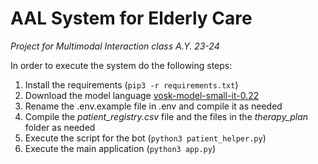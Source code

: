 # AAL System  for Elderly Care
*Project for Multimodal Interaction class A.Y. 23-24*

In order to execute the system do the following steps:
1. Install the requirements (```pip3 -r requirements.txt```)
2. Download the model language [vosk-model-small-it-0.22](https://alphacephei.com/vosk/models)
3. Rename the .env.example file in .env and compile it as needed
4. Compile the *patient_registry.csv* file and the files in the *therapy_plan* folder as needed
5. Execute the script for the bot (```python3 patient_helper.py```)
6. Execute the main application (```python3 app.py```)
